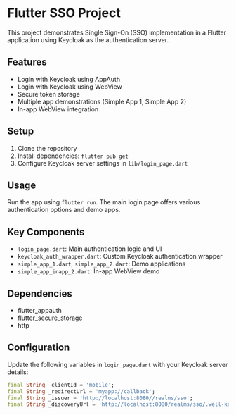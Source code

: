 # Flutter SSO Project

This project demonstrates Single Sign-On (SSO) implementation in a Flutter application using Keycloak as the authentication server.

## Features

- Login with Keycloak using AppAuth
- Login with Keycloak using WebView
- Secure token storage
- Multiple app demonstrations (Simple App 1, Simple App 2)
- In-app WebView integration

## Setup

1. Clone the repository
2. Install dependencies: `flutter pub get`
3. Configure Keycloak server settings in `lib/login_page.dart`

## Usage

Run the app using `flutter run`. The main login page offers various authentication options and demo apps.

## Key Components

- `login_page.dart`: Main authentication logic and UI
- `keycloak_auth_wrapper.dart`: Custom Keycloak authentication wrapper
- `simple_app_1.dart`, `simple_app_2.dart`: Demo applications
- `simple_app_inapp_2.dart`: In-app WebView demo

## Dependencies

- flutter_appauth
- flutter_secure_storage
- http

## Configuration

Update the following variables in `login_page.dart` with your Keycloak server details:

```dart
final String _clientId = 'mobile';
final String _redirectUrl = 'myapp://callback';
final String _issuer = 'http://localhost:8080//realms/sso';
final String _discoveryUrl = 'http://localhost:8080/realms/sso/.well-known/openid-configuration';
